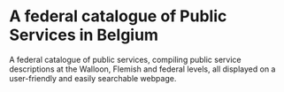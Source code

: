 # A federal catalogue of Public Services in Belgium
A federal catalogue of public services, compiling public service descriptions at the Walloon, Flemish and federal levels, all displayed on a user-friendly and easily searchable webpage.
